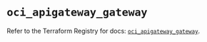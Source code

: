 # `oci_apigateway_gateway`

Refer to the Terraform Registry for docs: [`oci_apigateway_gateway`](https://registry.terraform.io/providers/hashicorp/oci/7.19.0/docs/resources/apigateway_gateway).

